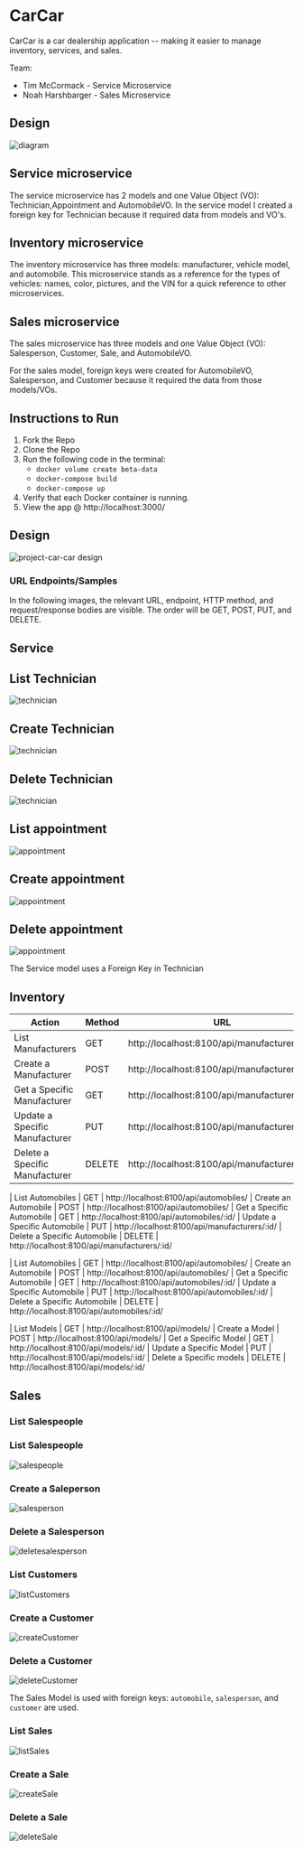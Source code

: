 # CarCar
CarCar is a car dealership application -- making it easier to manage inventory, services, and sales.

Team:

* Tim McCormack - Service Microservice
* Noah Harshbarger - Sales Microservice

## Design

![diagram](DDDDiagram.png)

## Service microservice

The service microservice has 2 models and one Value Object (VO): Technician,Appointment and AutomobileVO. In the service model I created a foreign key for Technician because it required data from models and VO's.

## Inventory microservice

The inventory microservice has three models: manufacturer, vehicle model, and automobile. This microservice stands as a reference for the types of vehicles: names, color, pictures, and the VIN for a quick reference to other microservices.

## Sales microservice

The sales microservice has three models and one Value Object (VO): Salesperson, Customer, Sale, and AutomobileVO.

For the sales model, foreign keys were created for AutomobileVO, Salesperson, and Customer because it required the data from those models/VOs.

## Instructions to Run

1. Fork the Repo
2. Clone the Repo
3. Run the following code in the terminal:
    - `docker volume create beta-data`
    - `docker-compose build`
    - `docker-compose up`
4. Verify that each Docker container is running.
5. View the app @ http://localhost:3000/

## Design
![project-car-car design](DDDDiagram.png)

### URL Endpoints/Samples

In the following images, the relevant URL, endpoint, HTTP method, and request/response bodies are visible. The order will be GET, POST, PUT, and DELETE.

## Service

## List Technician
![technician](Listtechnicians.jpg)
## Create Technician
![technician](Createtechnician.jpg)
## Delete Technician
![technician](Deletetechnician.jpg)
## List appointment
![appointment](Listappointment.jpg)
## Create appointment
![appointment](Createappointment.jpg)
## Delete appointment
![appointment](Deleteappointment.jpg)

The Service model uses a Foreign Key in Technician

## Inventory

| Action | Method | URL |
| ----------- | ----------- | ----------- |
| List Manufacturers | GET | http://localhost:8100/api/manufacturers/
| Create a Manufacturer | POST | http://localhost:8100/api/manufacturers/
| Get a Specific Manufacturer | GET | http://localhost:8100/api/manufacturers/:id/
| Update a Specific Manufacturer | PUT | http://localhost:8100/api/manufacturers/:id/
| Delete a Specific Manufacturer | DELETE | http://localhost:8100/api/manufacturers/:id/

| List Automobiles | GET | http://localhost:8100/api/automobiles/
| Create an Automobile | POST | http://localhost:8100/api/automobiles/
| Get a Specific Automobile | GET | http://localhost:8100/api/automobiles/:id/
| Update a Specific Automobile | PUT | http://localhost:8100/api/manufacturers/:id/
| Delete a Specific Automobile | DELETE | http://localhost:8100/api/manufacturers/:id/

| List Automobiles | GET | http://localhost:8100/api/automobiles/
| Create an Automobile | POST | http://localhost:8100/api/automobiles/
| Get a Specific Automobile | GET | http://localhost:8100/api/automobiles/:id/
| Update a Specific Automobile | PUT | http://localhost:8100/api/automobiles/:id/
| Delete a Specific Automobile | DELETE | http://localhost:8100/api/automobiles/:id/

| List Models | GET | http://localhost:8100/api/models/
| Create a Model | POST | http://localhost:8100/api/models/
| Get a Specific Model | GET | http://localhost:8100/api/models/:id/
| Update a Specific Model | PUT | http://localhost:8100/api/models/:id/
| Delete a Specific models | DELETE | http://localhost:8100/api/models/:id/

## Sales

### List Salespeople

### List Salespeople
![salespeople](listSalespeople.png)

### Create a Saleperson
![salesperson](createSalesperson.png)

### Delete a Salesperson
![deletesalesperson](deleteSalesperson.png)

### List Customers
![listCustomers](listCustomers.png)

### Create a Customer
![createCustomer](createCustomer.png)

### Delete a Customer
![deleteCustomer](deleteCustomer.png)

The Sales Model is used with foreign keys: `automobile`, `salesperson`, and `customer` are used.

### List Sales
![listSales](SalesList.png)

### Create a Sale
![createSale](createSale.png)

### Delete a Sale
![deleteSale](deleteSales.png)